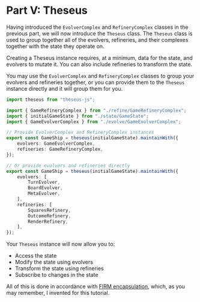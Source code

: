 # Part V: Theseus

Having introduced the `EvolverComplex` and `RefineryComplex` classes in the previous part, we will now introduce the `Theseus` class. The `Theseus` class is used to group together all of the evolvers, refineries, and their complexes together with the state they operate on.

Creating a Theseus instance requires, at a minimum, data for the state, and evolvers to mutate it. You can also include refineries to transform the state.

You may use the `EvolverComplex` and `RefineryComplex` classes to group your evolvers and refineries together, or you can provide them to the `Theseus` instance directly and it will group them for you.

```typescript
import theseus from "theseus-js";

import { GameRefineryComplex } from "./refine/GameRefineryComplex";
import { initialGameState } from "./state/GameState";
import { GameEvolverComplex } from "./evolve/GameEvolverComplex";

// Provide EvolverComplex and RefineryComplex instances
export const GameShip = theseus(initialGameState).maintainWith({
	evolvers: GameEvolverComplex,
	refineries: GameRefineryComplex,
});

// Or provide evolvers and refineries directly
export const GameShip = theseus(initialGameState).maintainWith({
	evolvers: [
		TurnEvolver,
		BoardEvolver,
		MetaEvolver,
	],
	refineries: [
		SquaresRefinery,
		OutcomeRefinery,
		RenderRefinery,
	],
});

```

Your `Theseus` instance will now allow you to:
- Access the state
- Modify the state using evolvers
- Transform the state using refineries
- Subscribe to changes in the state

All of this is done in accordance with [FIRM encapsulation](./part-0--FIRM-encapsulation.md), which, as you may remember, I invented for this tutorial. 
